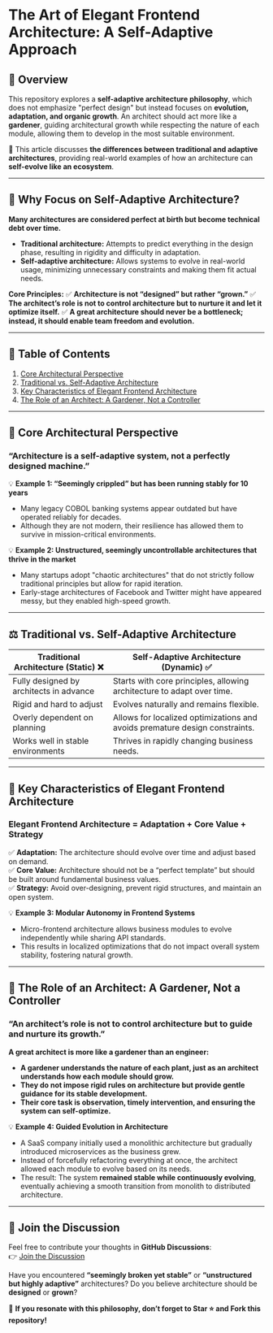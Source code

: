 # The Art of Elegant Frontend Architecture: A Self-Adaptive Approach

## 🌱 **Overview**

This repository explores a **self-adaptive architecture philosophy**, which does not emphasize "perfect design" but instead focuses on **evolution, adaptation, and organic growth**. An architect should act more like a **gardener**, guiding architectural growth while respecting the nature of each module, allowing them to develop in the most suitable environment.

📌 This article discusses **the differences between traditional and adaptive architectures**, providing real-world examples of how an architecture can **self-evolve like an ecosystem**.

---

## **🧐 Why Focus on Self-Adaptive Architecture?**

**Many architectures are considered perfect at birth but become technical debt over time.**
- **Traditional architecture:** Attempts to predict everything in the design phase, resulting in rigidity and difficulty in adaptation.
- **Self-adaptive architecture:** Allows systems to evolve in real-world usage, minimizing unnecessary constraints and making them fit actual needs.

**Core Principles:**
✅ **Architecture is not “designed” but rather “grown.”**
✅ **The architect’s role is not to control architecture but to nurture it and let it optimize itself.**
✅ **A great architecture should never be a bottleneck; instead, it should enable team freedom and evolution.**

---

## **📖 Table of Contents**

1. [Core Architectural Perspective](#-core-architectural-perspective)
2. [Traditional vs. Self-Adaptive Architecture](#-traditional-vs-self-adaptive-architecture)
3. [Key Characteristics of Elegant Frontend Architecture](#-key-characteristics-of-elegant-frontend-architecture)
4. [The Role of an Architect: A Gardener, Not a Controller](#-the-role-of-an-architect-a-gardener-not-a-controller)

---

## **🎯 Core Architectural Perspective**

### **“Architecture is a self-adaptive system, not a perfectly designed machine.”**

💡 **Example 1: “Seemingly crippled” but has been running stably for 10 years**
- Many legacy COBOL banking systems appear outdated but have operated reliably for decades.
- Although they are not modern, their resilience has allowed them to survive in mission-critical environments.

💡 **Example 2: Unstructured, seemingly uncontrollable architectures that thrive in the market**
- Many startups adopt "chaotic architectures" that do not strictly follow traditional principles but allow for rapid iteration.
- Early-stage architectures of Facebook and Twitter might have appeared messy, but they enabled high-speed growth.

---

## **⚖️ Traditional vs. Self-Adaptive Architecture**

| **Traditional Architecture (Static)** ❌ | **Self-Adaptive Architecture (Dynamic)** ✅ |
|----------------|----------------|
| Fully designed by architects in advance | Starts with core principles, allowing architecture to adapt over time. |
| Rigid and hard to adjust | Evolves naturally and remains flexible. |
| Overly dependent on planning | Allows for localized optimizations and avoids premature design constraints. |
| Works well in stable environments | Thrives in rapidly changing business needs. |

---

## **🚀 Key Characteristics of Elegant Frontend Architecture**

### **Elegant Frontend Architecture = Adaptation + Core Value + Strategy**

✅ **Adaptation:** The architecture should evolve over time and adjust based on demand.  
✅ **Core Value:** Architecture should not be a “perfect template” but should be built around fundamental business values.  
✅ **Strategy:** Avoid over-designing, prevent rigid structures, and maintain an open system.

💡 **Example 3: Modular Autonomy in Frontend Systems**
- Micro-frontend architecture allows business modules to evolve independently while sharing API standards.
- This results in localized optimizations that do not impact overall system stability, fostering natural growth.

---

## **🌳 The Role of an Architect: A Gardener, Not a Controller**

### **“An architect’s role is not to control architecture but to guide and nurture its growth.”**

**A great architect is more like a gardener than an engineer:**
- **A gardener understands the nature of each plant, just as an architect understands how each module should grow.**
- **They do not impose rigid rules on architecture but provide gentle guidance for its stable development.**
- **Their core task is observation, timely intervention, and ensuring the system can self-optimize.**

💡 **Example 4: Guided Evolution in Architecture**
- A SaaS company initially used a monolithic architecture but gradually introduced microservices as the business grew.
- Instead of forcefully refactoring everything at once, the architect allowed each module to evolve based on its needs.
- The result: The system **remained stable while continuously evolving**, eventually achieving a smooth transition from monolith to distributed architecture.

---

## **📌 Join the Discussion**

Feel free to contribute your thoughts in **GitHub Discussions**:  
👉 [Join the Discussion](#)

Have you encountered **“seemingly broken yet stable”** or **“unstructured but highly adaptive”** architectures? Do you believe architecture should be **designed** or **grown**?

📢 **If you resonate with this philosophy, don’t forget to Star ⭐ and Fork this repository!**

